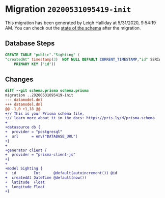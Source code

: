 # Migration `20200531095419-init`

This migration has been generated by Leigh Halliday at 5/31/2020, 9:54:19 AM.
You can check out the [state of the schema](./schema.prisma) after the migration.

## Database Steps

```sql
CREATE TABLE "public"."Sighting" (
"createdAt" timestamp(3)  NOT NULL DEFAULT CURRENT_TIMESTAMP,"id" SERIAL,"latitude" Decimal(65,30)  NOT NULL ,"longitude" Decimal(65,30)  NOT NULL ,
    PRIMARY KEY ("id"))
```

## Changes

```diff
diff --git schema.prisma schema.prisma
migration ..20200531095419-init
--- datamodel.dml
+++ datamodel.dml
@@ -1,0 +1,18 @@
+// This is your Prisma schema file,
+// learn more about it in the docs: https://pris.ly/d/prisma-schema
+
+datasource db {
+  provider = "postgresql"
+  url      = env("DATABASE_URL")
+}
+
+generator client {
+  provider = "prisma-client-js"
+}
+
+model Sighting {
+  id        Int      @default(autoincrement()) @id
+  createdAt DateTime @default(now())
+  latitude  Float
+  longitude Float
+}
```


